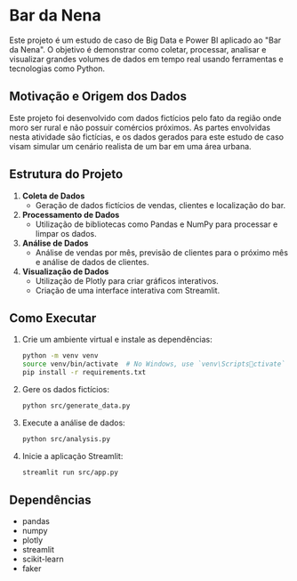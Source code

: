 # Bar da Nena

Este projeto é um estudo de caso de Big Data e Power BI aplicado ao "Bar da Nena". O objetivo é demonstrar como coletar, processar, analisar e visualizar grandes volumes de dados em tempo real usando ferramentas e tecnologias como Python.

## Motivação e Origem dos Dados

Este projeto foi desenvolvido com dados fictícios pelo fato da região onde moro ser rural e não possuir comércios próximos. As partes envolvidas nesta atividade são fictícias, e os dados gerados para este estudo de caso visam simular um cenário realista de um bar em uma área urbana.

## Estrutura do Projeto

1. **Coleta de Dados**
    - Geração de dados fictícios de vendas, clientes e localização do bar.
2. **Processamento de Dados**
    - Utilização de bibliotecas como Pandas e NumPy para processar e limpar os dados.
3. **Análise de Dados**
    - Análise de vendas por mês, previsão de clientes para o próximo mês e análise de dados de clientes.
4. **Visualização de Dados**
    - Utilização de Plotly para criar gráficos interativos.
    - Criação de uma interface interativa com Streamlit.

## Como Executar

1. Crie um ambiente virtual e instale as dependências:

    ```bash
    python -m venv venv
    source venv/bin/activate  # No Windows, use `venv\Scriptsctivate`
    pip install -r requirements.txt
    ```

2. Gere os dados fictícios:

    ```bash
    python src/generate_data.py
    ```

3. Execute a análise de dados:

    ```bash
    python src/analysis.py
    ```

4. Inicie a aplicação Streamlit:

    ```bash
    streamlit run src/app.py
    ```

## Dependências

- pandas
- numpy
- plotly
- streamlit
- scikit-learn
- faker
